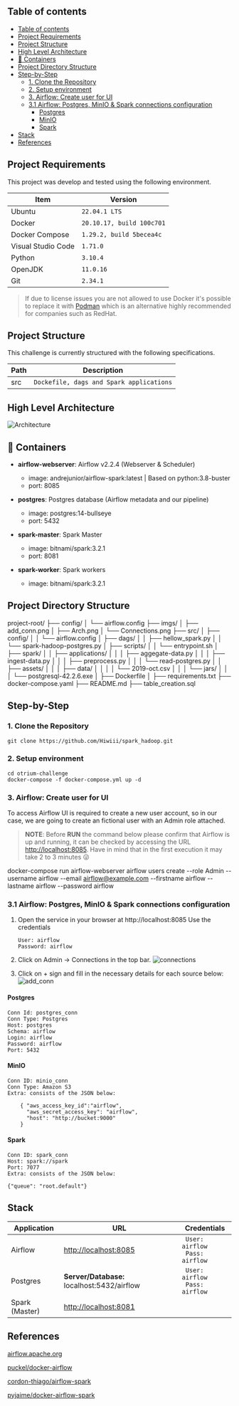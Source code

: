 ## Table of contents
- [Table of contents](#table-of-contents)
- [Project Requirements](#project-requirements)
- [Project Structure](#project-structure)
- [High Level Architecture](#high-level-architecture)
- [:ship: Containers](#ship-containers)
- [Project Directory Structure](#project-directory-structure)
- [Step-by-Step](#step-by-step)
  - [1. Clone the Repository](#1-clone-the-repository)
  - [2. Setup environment](#2-setup-environment)
  - [3. Airflow: Create user for UI](#3-airflow-create-user-for-ui)
  - [3.1 Airflow: Postgres, MinIO \& Spark connections configuration](#31-airflow-postgres-minio--spark-connections-configuration)
    - [Postgres](#postgres)
    - [MinIO](#minio)
    - [Spark](#spark)
- [Stack](#stack)
- [References](#references)


## Project Requirements

This project was develop and tested using the following environment.


|   Item             |        Version        |
|----------------|-------------------------------|
|Ubuntu          |`22.04.1 LTS`|
|Docker|`20.10.17, build 100c701`            |
|Docker Compose          |`1.29.2, build 5becea4c`            |
|Visual Studio Code          |`1.71.0`|
|Python          |`3.10.4`|
|OpenJDK          |`11.0.16`|
|Git          |`2.34.1`|


> If due to license issues you are not allowed to use Docker it's possible to replace it with [Podman](https://podman.io/) which is an alternative highly recommended for companies such as RedHat.

## Project Structure
 

This challenge is currently structured with the following specifications.

|   Path             |        Description        |
|----------------|-------------------------------|
|src|`Dockefile, dags and Spark applications`            |

##  High Level Architecture

  
![](./imgs/Arch.png "Architecture")


## :ship: Containers

* **airflow-webserver**: Airflow v2.2.4 (Webserver & Scheduler)
    * image: andrejunior/airflow-spark:latest | Based on python:3.8-buster
    * port: 8085 
  
* **postgres**: Postgres database (Airflow metadata and our pipeline)
    * image: postgres:14-bullseye
    * port: 5432

* **spark-master**: Spark Master
    * image: bitnami/spark:3.2.1
    * port: 8081

* **spark-worker**: Spark workers
    * image: bitnami/spark:3.2.1
  
## Project Directory Structure

project-root/
├── config/
│   └── airflow.config
├── imgs/
│   ├── add_conn.png
│   ├── Arch.png
│   └── Connections.png
├── src/
│   ├── config/
│   │   └── airflow.config
│   ├── dags/
│   │   ├── hellow_spark.py
│   │   └── spark-hadoop-postgres.py
│   ├── scripts/
│   │   └── entrypoint.sh
│   ├── spark/
│   │   ├── applications/
│   │   │   ├── aggegate-data.py
│   │   │   ├── ingest-data.py
│   │   │   ├── preprocess.py
│   │   │   └── read-postgres.py
│   │   ├── assets/
│   │   │   ├── data/
│   │   │   │   └── 2019-oct.csv
│   │   │   └── jars/
│   │   │       └── postgresql-42.2.6.exe
│   ├── Dockerfile
│   ├── requirements.txt
├── docker-compose.yaml
├── README.md
├── table_creation.sql

   
## Step-by-Step

### 1. Clone the Repository

`git clone https://github.com/Hiwiii/spark_hadoop.git`

### 2. Setup environment

```
cd otrium-challenge
docker-compose -f docker-compose.yml up -d
```
 

### 3. Airflow: Create user for UI
To access Airflow UI is required to create a new user account, so in our case, we are going to create an fictional user with an Admin role attached.

> **NOTE**: Before **RUN** the command below please confirm that Airflow is up and running, it can be checked by accessing the URL [http://localhost:8085](http://localhost:8085). Have in mind that in the first execution it may take 2 to 3 minutes :stuck_out_tongue_winking_eye:


docker-compose run airflow-webserver airflow users create --role Admin --username airflow
--email airflow@example.com --firstname airflow --lastname airflow --password airflow

### 3.1 Airflow: Postgres, MinIO & Spark connections configuration

1. Open the service in your browser at http://localhost:8085
   Use the credentials 
   ```
   User: airflow
   Password: airflow
   ```

2. Click on Admin -> Connections in the top bar.
    ![](./imgs/connections.png "connections")

3. Click on + sign and fill in the necessary details for each source below:
    ![](./imgs/add_conn.png "add_conn")
  
#### Postgres

    Conn Id: postgres_conn
    Conn Type: Postgres
    Host: postgres
    Schema: airflow
    Login: airflow
    Password: airflow
    Port: 5432
 

####   MinIO

    Conn ID: minio_conn
    Conn Type: Amazon S3
    Extra: consists of the JSON below:
```
    { "aws_access_key_id":"airflow",
      "aws_secret_access_key": "airflow",
      "host": "http://bucket:9000"
    }
```
####   Spark

    Conn ID: spark_conn
    Host: spark://spark
    Port: 7077
    Extra: consists of the JSON below:
```
{"queue": "root.default"}
```


## Stack

|        Application        |URL                          |Credentials                         |
|----------------|-------------------------------|-----------------------------|
|Airflow| [http://localhost:8085](http://localhost:8085) | ``` User: airflow``` <br> ``` Pass: airflow``` |         |
|Postgres| **Server/Database:** localhost:5432/airflow | ``` User: airflow``` <br> ``` Pass: airflow``` |           |
|Spark (Master) | [http://localhost:8081](http://localhost:8081)|  |         |
  

## References

[airflow.apache.org](https://airflow.apache.org/docs/apache-airflow/stable/)

[puckel/docker-airflow](https://github.com/puckel/docker-airflow)

 [cordon-thiago/airflow-spark](https://github.com/cordon-thiago/airflow-spark/)

 [pyjaime/docker-airflow-spark](https://github.com/pyjaime/docker-airflow-spark/)
